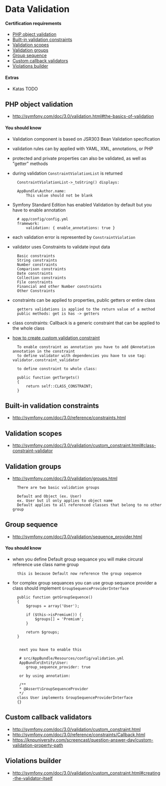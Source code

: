 # Data Validation

#### Certification requirements

* [PHP object validation](#php-object-validation)
* [Built-in validation constraints](#built-in)
* [Validation scopes](#validation-scopes)
* [Validation groups](#validation-groups)
* [Group sequence](#group-sequance)
* [Custom callback validators](#custom-callback)
* [Violations builder](#violations-builder)

#### Extras

* Katas TODO

## PHP object validation <a id="php-object-validation"></a>

* <http://symfony.com/doc/3.0/validation.html#the-basics-of-validation>

#### You should know

* Validation component is based on JSR303 Bean Validation specification
* validation rules can by applied with YAML, XML, annotations, or PHP
* protected and private properties can also be validated, as well as "getter" methods
* during validation `ConstraintViolationList` is returned
		
		ConstraintViolationList->_toString() displays:
		
		AppBundle\Author.name:
    		This value should not be blank
* Symfony Standard Edition has enabled Validation by default but you have to enable annotation

		# app/config/config.yml
		framework:
		    validation: { enable_annotations: true }
		    
* each validation error is represented by `ConstraintViolation`    
* validator uses Constraints to validate input data

		Basic constraints
		String constraints
		Number constraints
		Comparison constraints
		Date constraints
		Collection constraints
		File constraints
		Financial and other Number constraints
		Other Constraints
* constraints can be applied to properties, public getters or entire class
		
		getters validations is applied to the return value of a method
		public methods: get is has -> getters
* class constraints: Callback is a generic constraint that can be applied to the whole class
* [how to create custom validation constraint][dv-1]

		To enable constraint as annotation you have to add @Annotation annotation in the constraint
		to define validator with dependencies you have to use tag: validator.constraint_validator

		to define constraint to whole class:
		
		public function getTargets()
		{
		    return self::CLASS_CONSTRAINT;
		}


[dv-1]: http://symfony.com/doc/3.0/validation/custom_constraint.html

## Built-in validation constraints <a id="built-in"></a>

* <http://symfony.com/doc/3.0/reference/constraints.html>

## Validation scopes <a id="validation-scopes"></a>

* <http://symfony.com/doc/3.0/validation/custom_constraint.html#class-constraint-validator>

## Validation groups <a id="validation-groups"></a>

* <http://symfony.com/doc/3.0/validation/groups.html>

		There are two basic validation groups
		
		Default and Object (ex. User)
		ex. User but it only applies to object name
		Default applies to all referenced classes that belong to no other group
		
## Group sequence <a id="group-sequance"></a>

* <http://symfony.com/doc/3.0/validation/sequence_provider.html>

#### You should know

* when you define Default group sequance you will make circural reference use class name group

		this is because Default now reference the group sequence
		
		
* for complex group sequances you can use group sequance provider a class should implement `GroupSequenceProviderInterface`

		public function getGroupSequence()
	    {
	        $groups = array('User');
	
	        if ($this->isPremium()) {
	            $groups[] = 'Premium';
	        }
	
	        return $groups;
	    }
	    
	    
	   	 next you have to enable this
	   	 
	   	 # src/AppBundle/Resources/config/validation.yml
		 AppBundle\Entity\User:
		    group_sequence_provider: true
		    
		 or by using annotation:
		 
		 /**
		 * @Assert\GroupSequenceProvider
		 */
		class User implements GroupSequenceProviderInterface
		{}
		 
## Custom callback validators <a id="custom-callback"></a>

* <http://symfony.com/doc/3.0/validation/custom_constraint.html>
* <http://symfony.com/doc/3.0/reference/constraints/Callback.html>
* <https://knpuniversity.com/screencast/question-answer-day/custom-validation-property-path>

## Violations builder <a id="violations-builder"></a>

* <http://symfony.com/doc/3.0/validation/custom_constraint.html#creating-the-validator-itself>